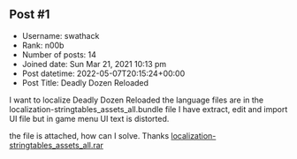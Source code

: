 ## Post #1
- Username: swathack
- Rank: n00b
- Number of posts: 14
- Joined date: Sun Mar 21, 2021 10:13 pm
- Post datetime: 2022-05-07T20:15:24+00:00
- Post Title: Deadly Dozen Reloaded

I want to localize Deadly Dozen Reloaded
the language files are in the localization-stringtables_assets_all.bundle file
I have extract, edit and import UI file
but in game menu UI text is distorted.

the file is attached, how can I solve. Thanks
[localization-stringtables_assets_all.rar](https://xentaxbackup.github.io/file/22200_localization-stringtables_assets_all.rar)
